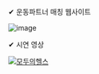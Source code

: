 ✔ 운동파트너 매칭 웹사이트

![image](https://user-images.githubusercontent.com/69185594/210954527-b050fe10-50b3-4a82-88c6-84c02839f7b9.png)

✔  시연 영상

[![모두의헬스](http://img.youtube.com/vi/9WNjPt-CMUU/0.jpg)](https://youtu.be/9WNjPt-CMUU)
